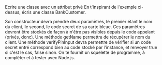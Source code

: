 Ecrire une classe avec un attribut privé
En t'inspirant de l'exemple ci-dessus, écris une classe BankCustomer.

Son constructeur devra prendre deux paramètres, le premier étant le nom du client, le second, le code secret de sa carte bleue.
Ces paramètres devront être stockés de façon à n'être pas visibles depuis le code appelant (privés, donc).
Une méthode getName permettra de récupérer le nom du client.
Une méthode verifyPinInput devra permettre de vérifier si un code secret entré correspond bien au code stocké par l'instance, et renvoyer true si c'est le cas, false sinon.
On te fournit un squelette de programme, à compléter et à tester avec Node.js.